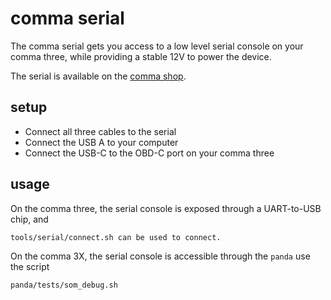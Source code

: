 # comma serial

The comma serial gets you access to a low level serial console on your comma three, while providing a stable 12V to power the device.

The serial is available on the [comma shop](https://comma.ai/shop/products/comma-serial).

## setup

* Connect all three cables to the serial
* Connect the USB A to your computer
* Connect the USB-C to the OBD-C port on your comma three

## usage

On the comma three, the serial console is exposed through a UART-to-USB chip, and

```
tools/serial/connect.sh can be used to connect.
```

On the comma 3X, the serial console is accessible through the `panda` use the script

```
panda/tests/som_debug.sh
```
